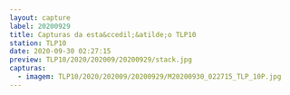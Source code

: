 ```yaml
---
layout: capture
label: 20200929
title: Capturas da esta&ccedil;&atilde;o TLP10
station: TLP10
date: 2020-09-30 02:27:15
preview: TLP10/2020/202009/20200929/stack.jpg
capturas:
  - imagem: TLP10/2020/202009/20200929/M20200930_022715_TLP_10P.jpg
---
```

